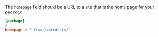 The `homepage` field should be a URL to a site that is the home page for your
package.

```toml
[package]
# ...
homepage = "https://serde.rs/"
```